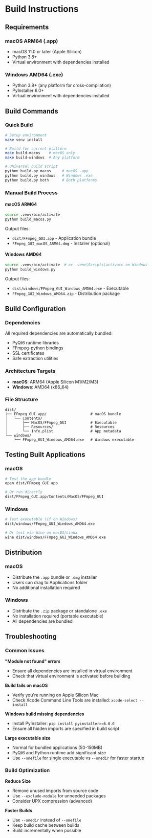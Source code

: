 # Build Instructions

## Requirements

### macOS ARM64 (.app)
- macOS 11.0 or later (Apple Silicon)
- Python 3.8+
- Virtual environment with dependencies installed

### Windows AMD64 (.exe)
- Python 3.8+ (any platform for cross-compilation)
- PyInstaller 6.0+
- Virtual environment with dependencies installed

## Build Commands

### Quick Build
```bash
# Setup environment
make venv install

# Build for current platform
make build-macos    # macOS only
make build-windows  # Any platform

# Universal build script
python build.py macos     # macOS .app
python build.py windows   # Windows .exe
python build.py both      # Both platforms
```

### Manual Build Process

#### macOS ARM64
```bash
source .venv/bin/activate
python build_macos.py
```

Output files:
- `dist/FFmpeg_GUI.app` - Application bundle
- `FFmpeg_GUI_macOS_ARM64.dmg` - Installer (optional)

#### Windows AMD64
```bash
source .venv/bin/activate  # or .venv\Scripts\activate on Windows
python build_windows.py
```

Output files:
- `dist/windows/FFmpeg_GUI_Windows_AMD64.exe` - Executable
- `FFmpeg_GUI_Windows_AMD64.zip` - Distribution package

## Build Configuration

### Dependencies
All required dependencies are automatically bundled:
- PyQt6 runtime libraries
- FFmpeg-python bindings
- SSL certificates
- Safe extraction utilities

### Architecture Targets
- **macOS**: ARM64 (Apple Silicon M1/M2/M3)
- **Windows**: AMD64 (x86_64)

### File Structure
```
dist/
├── FFmpeg_GUI.app/                    # macOS bundle
│   └── Contents/
│       ├── MacOS/FFmpeg_GUI           # Executable
│       ├── Resources/                 # Resources
│       └── Info.plist                 # App metadata
└── windows/
    └── FFmpeg_GUI_Windows_AMD64.exe   # Windows executable
```

## Testing Built Applications

### macOS
```bash
# Test the app bundle
open dist/FFmpeg_GUI.app

# Or run directly
dist/FFmpeg_GUI.app/Contents/MacOS/FFmpeg_GUI
```

### Windows
```bash
# Test executable (if on Windows)
dist/windows/FFmpeg_GUI_Windows_AMD64.exe

# Or test via Wine on macOS/Linux
wine dist/windows/FFmpeg_GUI_Windows_AMD64.exe
```

## Distribution

### macOS
- Distribute the `.app` bundle or `.dmg` installer
- Users can drag to Applications folder
- No additional installation required

### Windows
- Distribute the `.zip` package or standalone `.exe`
- No installation required (portable executable)
- All dependencies are bundled

## Troubleshooting

### Common Issues

**"Module not found" errors**
- Ensure all dependencies are installed in virtual environment
- Check that virtual environment is activated before building

**Build fails on macOS**
- Verify you're running on Apple Silicon Mac
- Check Xcode Command Line Tools are installed: `xcode-select --install`

**Windows build missing dependencies**
- Install PyInstaller: `pip install pyinstaller>=6.0.0`
- Ensure all hidden imports are specified in build script

**Large executable size**
- Normal for bundled applications (50-150MB)
- PyQt6 and Python runtime add significant size
- Use `--onefile` for single executable vs `--onedir` for faster startup

### Build Optimization

**Reduce Size**
- Remove unused imports from source code
- Use `--exclude-module` for unneeded packages
- Consider UPX compression (advanced)

**Faster Builds**
- Use `--onedir` instead of `--onefile`
- Keep build cache between builds
- Build incrementally when possible